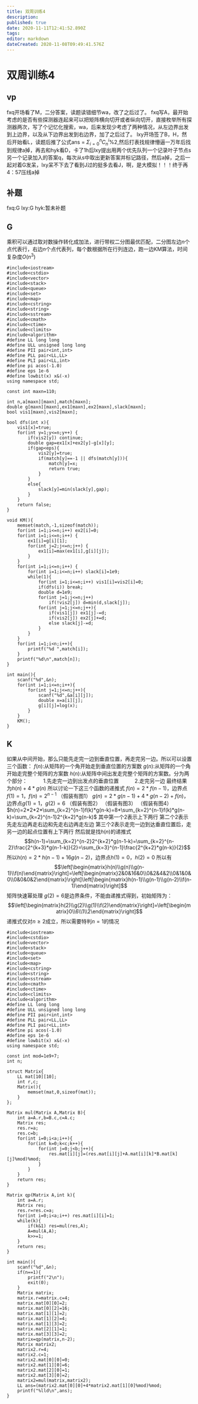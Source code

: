 ```yaml
---
title: 双周训练4
description: 
published: true
date: 2020-11-11T12:41:52.890Z
tags: 
editor: markdown
dateCreated: 2020-11-08T09:49:41.576Z
---
```


# 双周训练4
## vp
fxq开场看了M，二分答案，读题读错细节wa，改了之后过了。
fxq写A，最开始考虑的是否有些探测器连起来可以把矩阵横向切开或者纵向切开，直接枚举所有探测器两次，写了个记忆化搜索，wa，后来发现少考虑了两种情况，从左边界出发到上边界，以及从下边界出发到右边界，加了之后过了。
lxy开场签了B，H，然后开始看L，读题后推了公式ans = $Σ_{i=0}^nC_n^i \%2$,然后打表找规律懵逼一万年后找到规律a掉，再去和hyk看D，卡了1h后lxy提出用两个优先队列一个记录叶子节点s另一个记录加入的答案q，每次从s中取出更新答案并标记路径，然后a掉，之后一起对着G发呆，lxy呆不下去了看到J过的挺多去看J，啊，是大模拟！！！终于再4：57压线a掉
## 补题
fxq:G
lxy:G
hyk:暂未补题
## G
乘积可以通过取对数操作转化成加法，进行带权二分图最优匹配，二分图左边$n$个点代表行，右边$n$个点代表列，每个数根据所在行列连边，跑一边KM算法，时间复杂度$O(n^3)$
```
#include<iostream>
#include<cstdio>
#include<vector>
#include<stack>
#include<queue>
#include<set>
#include<map>
#include<cstring>
#include<string>
#include<sstream>
#include<cmath>
#include<ctime>
#include<climits>
#include<algorithm>
#define LL long long
#define ULL unsigned long long
#define PII pair<int,int>
#define PLL pair<LL,LL>
#define PLI pair<LL,int>
#define pi acos(-1.0)
#define eps 1e-6
#define lowbit(x) x&(-x)
using namespace std;

const int maxn=110;

int n,a[maxn][maxn],match[maxn];
double g[maxn][maxn],ex1[maxn],ex2[maxn],slack[maxn];    
bool vis1[maxn],vis2[maxn];

bool dfs(int x){
    vis1[x]=true;
    for(int y=1;y<=n;y++) {
        if(vis2[y]) continue; 
        double gap=ex1[x]+ex2[y]-g[x][y];
        if(gap<eps){  
            vis2[y]=true;
            if(match[y]==-1 || dfs(match[y])){   
                match[y]=x;
                return true;
            }
        } 
        else{
            slack[y]=min(slack[y],gap);  
        }
    }
    return false;
}

void KM(){
    memset(match,-1,sizeof(match));    
    for(int i=1;i<=n;i++) ex2[i]=0;  
    for(int i=1;i<=n;i++) {
        ex1[i]=g[i][1];
        for(int j=2;j<=n;j++) {
            ex1[i]=max(ex1[i],g[i][j]);
        }
    }
    for(int i=1;i<=n;i++) {
        for(int i=1;i<=n;i++) slack[i]=1e9; 
        while(1){
            for(int i=1;i<=n;i++) vis1[i]=vis2[i]=0;
            if(dfs(i)) break;
            double d=1e9;
            for(int j=1;j<=n;j++)
                if(!vis2[j]) d=min(d,slack[j]);
            for(int j=1;j<=n;j++){
                if(vis1[j]) ex1[j]-=d;
                if(vis2[j]) ex2[j]+=d;
                else slack[j]-=d;
            }
        }
    }
    for(int i=1;i<n;i++){
        printf("%d ",match[i]);
    }
    printf("%d\n",match[n]);
}

int main(){
    scanf("%d",&n);
    for(int i=1;i<=n;i++){
        for(int j=1;j<=n;j++){
            scanf("%d",&a[i][j]);
            double x=a[i][j];
            g[i][j]=log(x);
        }
    }
    KM();
}
```
## K
如果从中间开始，那么只能先走完一边到垂直位置，再走完另一边。所以可以设置三个函数：
$f(n):$从矩阵的一个角开始走到垂直位置的方案数
$g(n):$从矩阵的一个角开始走完整个矩阵的方案数
$h(n):$从矩阵中间出发走完整个矩阵的方案数。分为两个部分：
$\ \ \ \ \ \ \ \ \ \ 1.$先走完一边到出发点的垂直位置
$\ \ \ \ \ \ \ \ \ \ 2.$走完另一边
最终结果为$h(n)+4*g(n)$
所以讨论一下这三个函数的递推式
$f(n)=2*f(n-1)$，边界点$f(1)=1$，$f(n)=2^{n-1}$
（假装有图1）
$g(n)=2*g(n-1)+4*g(n-2)+f(n)$，边界点$g(1)=1$，$g(2)=6$
（假装有图2）
（假装有图3）
（假装有图4）
$h(n)=2*2*2*\sum_{k=2}^{n-1}f(k)*g(n-k)=8*\sum_{k=2}^{n-1}f(k)*g(n-k)=\sum_{k=2}^{n-1}2^{k+2}*g(n-k)$
其中第一个2表示上下两行
第二个2表示先走左边再走右边和先走右边再走左边
第三个2表示走完一边到达垂直位置后，走另一边的起点位置有上下两行
然后就是找$h(n)$的递推式
$$h(n-1)=\sum_{k=2}^{n-2}2^{k+2}*g(n-1-k)=\sum_{k=2}^{n-2}\frac{2^{k+3}*g(n-1-k)}{2}=\sum_{k=3}^{n-1}\frac{2^{k+2}*g(n-k)}{2}$$
所以$h(n)=2*h(n-1)+16g(n-2)$，边界点$h(1)=0$，$h(2)=0$
所以有
$$\left[\begin{matrix}h(n)\\g(n)\\g(n-1)\\f(n)\end{matrix}\right]=\left[\begin{matrix}2&0&16&0\\0&2&4&2\\0&1&0&0\\0&0&0&2\end{matrix}\right]\left[\begin{matrix}h(n-1)\\g(n-1)\\g(n-2)\\f(n-1)\end{matrix}\right]$$
矩阵快速幂处理
$g(2)=6$是边界条件，不能由递推式得到，初始矩阵为：
$$\left[\begin{matrix}h(2)\\g(2)\\g(1)\\f(2)\end{matrix}\right]=\left[\begin{matrix}0\\6\\1\\2\end{matrix}\right]$$
递推式仅对$n\geq2$成立，所以需要特判$n=1$的情况
```
#include<iostream>
#include<cstdio>
#include<vector>
#include<stack>
#include<queue>
#include<set>
#include<map>
#include<cstring>
#include<string>
#include<sstream>
#include<cmath>
#include<ctime>
#include<climits>
#include<algorithm>
#define LL long long
#define ULL unsigned long long
#define PII pair<int,int>
#define PLL pair<LL,LL>
#define PLI pair<LL,int>
#define pi acos(-1.0)
#define eps 1e-6
#define lowbit(x) x&(-x)
using namespace std;
 
const int mod=1e9+7;
int n;
 
struct Matrix{
    LL mat[10][10];
    int r,c;
    Matrix(){
        memset(mat,0,sizeof(mat));
    }
};
 
Matrix mul(Matrix A,Matrix B){
    int a=A.r,b=B.c,c=A.c;
    Matrix res;
    res.r=a;
    res.c=b;
    for(int i=0;i<a;i++){
        for(int k=0;k<c;k++){
            for(int j=0;j<b;j++){
                res.mat[i][j]=(res.mat[i][j]+A.mat[i][k]*B.mat[k][j]%mod)%mod;
            }
        }
    }  
    return res;
}
 
Matrix qp(Matrix A,int k){
    int a=A.r;
    Matrix res;
    res.r=res.c=a;
    for(int i=0;i<a;i++) res.mat[i][i]=1;
    while(k){
        if(k&1) res=mul(res,A);
        A=mul(A,A);
        k>>=1;
    }
    return res;
}
 
int main(){
    scanf("%d",&n);
    if(n==1){
        printf("2\n");
        exit(0);
    }
    Matrix matrix;
    matrix.r=matrix.c=4;
    matrix.mat[0][0]=2;
    matrix.mat[0][2]=16;
    matrix.mat[1][1]=2;
    matrix.mat[1][2]=4;
    matrix.mat[1][3]=2;
    matrix.mat[2][1]=1;
    matrix.mat[3][3]=2;
    matrix=qp(matrix,n-2);
    Matrix matrix2;
    matrix2.r=4;
    matrix2.c=1;
    matrix2.mat[0][0]=0;
    matrix2.mat[1][0]=6;
    matrix2.mat[2][0]=1;
    matrix2.mat[3][0]=2;
    matrix2=mul(matrix,matrix2);
    LL ans=(matrix2.mat[0][0]+4*matrix2.mat[1][0]%mod)%mod;
    printf("%lld\n",ans);
}
```